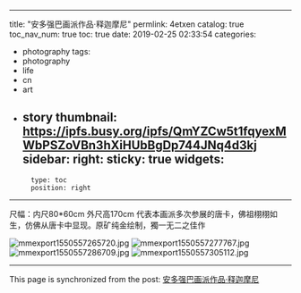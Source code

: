 
---
title: "安多强巴画派作品·释迦摩尼"
permlink: 4etxen
catalog: true
toc_nav_num: true
toc: true
date: 2019-02-25 02:33:54
categories:
- photography
tags:
- photography
- life
- cn
- art
- story
thumbnail: https://ipfs.busy.org/ipfs/QmYZCw5t1fqyexMWbPSZoVBn3hXiHUbBgDp744JNq4d3kj
sidebar:
    right:
        sticky: true
widgets:
    -
        type: toc
        position: right
---


尺幅：内尺80*60cm 外尺高170cm
代表本画派多次参展的唐卡，佛祖栩栩如生，仿佛从唐卡中显现。原矿纯金绘制，獨一无二之佳作

![mmexport1550557265720.jpg](https://ipfs.busy.org/ipfs/QmYZCw5t1fqyexMWbPSZoVBn3hXiHUbBgDp744JNq4d3kj)
![mmexport1550557277767.jpg](https://ipfs.busy.org/ipfs/QmaaKromcGYR6bdxRRwvEfY82y41aMMyBRifYaM534s8bi)
![mmexport1550557286709.jpg](https://ipfs.busy.org/ipfs/QmQumbqLw4WAQDLJxiLzw2cFPkB8upKwEDY3JtHvFpo4VL)
![mmexport1550557305112.jpg](https://ipfs.busy.org/ipfs/QmPvQhew9iCw1gWZBf7149MADzZ32pKyTD8Vtyb1jE6XTH)



- - -

This page is synchronized from the post: [安多强巴画派作品·释迦摩尼](https://steemit.com/@andrewma/4etxen)
